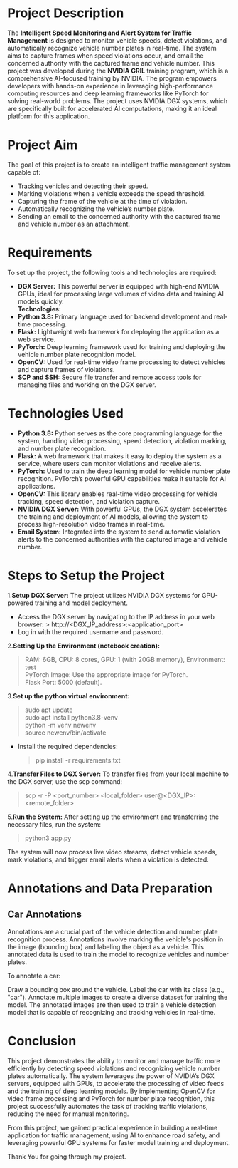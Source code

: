 # Project Description

The **Intelligent Speed Monitoring and Alert System for Traffic Management** is designed to monitor vehicle speeds, detect violations, and automatically recognize vehicle number plates in real-time. The system aims to capture frames when speed violations occur, and email the concerned authority with the captured frame and vehicle number. This project was developed during the **NVIDIA GRIL** training program, which is a comprehensive AI-focused training by NVIDIA. The program empowers developers with hands-on experience in leveraging high-performance computing resources and deep learning frameworks like PyTorch for solving real-world problems. The project uses NVIDIA DGX systems, which are specifically built for accelerated AI computations, making it an ideal platform for this application.

# Project Aim

The goal of this project is to create an intelligent traffic management system capable of:
- Tracking vehicles and detecting their speed.
- Marking violations when a vehicle exceeds the speed threshold.
- Capturing the frame of the vehicle at the time of violation.
- Automatically recognizing the vehicle’s number plate.
- Sending an email to the concerned authority with the captured frame and vehicle number as an attachment.

# Requirements

To set up the project, the following tools and technologies are required:

- **DGX Server:** This powerful server is equipped with high-end NVIDIA GPUs, ideal for processing large volumes of video data and training AI models quickly.<br/>
**Technologies:**<br/>
- **Python 3.8:** Primary language used for backend development and real-time processing.<br/>
- **Flask:** Lightweight web framework for deploying the application as a web service.<br/>
- **PyTorch:** Deep learning framework used for training and deploying the vehicle number plate recognition model.<br/>
- **OpenCV:** Used for real-time video frame processing to detect vehicles and capture frames of violations.<br/>
- **SCP and SSH:** Secure file transfer and remote access tools for managing files and working on the DGX server.<br/>

# Technologies Used

- **Python 3.8:** Python serves as the core programming language for the system, handling video processing, speed detection, violation marking, and number plate recognition.<br/>
- **Flask:** A web framework that makes it easy to deploy the system as a service, where users can monitor violations and receive alerts.<br/>
- **PyTorch:** Used to train the deep learning model for vehicle number plate recognition. PyTorch’s powerful GPU capabilities make it suitable for AI applications.<br/>
- **OpenCV:** This library enables real-time video processing for vehicle tracking, speed detection, and violation capture.<br/>
- **NVIDIA DGX Server:** With powerful GPUs, the DGX system accelerates the training and deployment of AI models, allowing the system to process high-resolution video frames in real-time.<br/>
- **Email System:** Integrated into the system to send automatic violation alerts to the concerned authorities with the captured image and vehicle number.<br/>

# Steps to Setup the Project
1.**Setup DGX Server:** The project utilizes NVIDIA DGX systems for GPU-powered training and model deployment.<br/>
   
- Access the DGX server by navigating to the IP address in your web browser:
       > http://<DGX_IP_address>:<application_port>
- Log in with the required username and password.

2.**Setting Up the Environment (notebook creation):**

   > RAM: 6GB, CPU: 8 cores, GPU: 1 (with 20GB memory), Environment: test<br/>
   > PyTorch Image: Use the appropriate image for PyTorch.<br/>
   > Flask Port: 5000 (default).<br/>

3.**Set up the python virtual environment:**

   >sudo apt update<br/>
   >sudo apt install python3.8-venv<br/>
   >python -m venv newenv<br/>
   >source newenv/bin/activate<br/>

- Install the required dependencies:
   >pip install -r requirements.txt

4.**Transfer Files to DGX Server:** To transfer files from your local machine to the DGX server, use the scp command:

 > scp -r -P <port_number> <local_folder> user@<DGX_IP>:<remote_folder>

5.**Run the System:** After setting up the environment and transferring the necessary files, run the system:

 > python3 app.py

The system will now process live video streams, detect vehicle speeds, mark violations, and trigger email alerts when a violation is detected.

# Annotations and Data Preparation

## Car Annotations
Annotations are a crucial part of the vehicle detection and number plate recognition process. Annotations involve marking the vehicle's position in the image (bounding box) and labeling the object as a vehicle. This annotated data is used to train the model to recognize vehicles and number plates.

To annotate a car:

Draw a bounding box around the vehicle.
Label the car with its class (e.g., "car").
Annotate multiple images to create a diverse dataset for training the model.
The annotated images are then used to train a vehicle detection model that is capable of recognizing and tracking vehicles in real-time.

# Conclusion
This project demonstrates the ability to monitor and manage traffic more efficiently by detecting speed violations and recognizing vehicle number plates automatically. The system leverages the power of NVIDIA’s DGX servers, equipped with GPUs, to accelerate the processing of video feeds and the training of deep learning models. By implementing OpenCV for video frame processing and PyTorch for number plate recognition, this project successfully automates the task of tracking traffic violations, reducing the need for manual monitoring.

From this project, we gained practical experience in building a real-time application for traffic management, using AI to enhance road safety, and leveraging powerful GPU systems for faster model training and deployment.

Thank You for going through my project.
